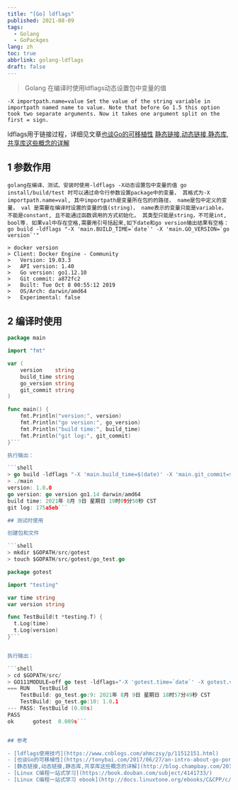 ```yaml
---
title: "[Go] ldflags"
published: 2021-08-09
tags:
  - Golang
  - GoPackges
lang: zh
toc: true
abbrlink: golang-ldflags
draft: false
---
```


> Golang 在编译时使用ldflags动态设置包中变量的值

<!--more-->

```shell
-X importpath.name=value Set the value of the string variable in importpath named name to value. Note that before Go 1.5 this option took two separate arguments. Now it takes one argument split on the first = sign.
```

ldflags用于链接过程，详细见文章[也谈Go的可移植性](https://tonybai.com/2017/06/27/an-intro-about-go-portability/)
[静态链接,动态链接,静态库,共享库这些概念的详解](http://blog.champbay.com/2019/11/25/%e9%9d%99%e6%80%81%e9%93%be%e6%8e%a5%e5%8a%a8%e6%80%81%e9%93%be%e6%8e%a5%e9%9d%99%e6%80%81%e5%ba%93%e5%85%b1%e4%ba%ab%e5%ba%93%e8%bf%99%e4%ba%9b%e6%a6%82%e5%bf%b5%e7%9a%84%e8%af%a6%e8%a7%a3/)

## 1 参数作用

``golang在编译、测试、安装时使用-ldflags -X动态设置包中变量的值 go install/build/test 时可以通过命令行参数设置package中的变量， 其格式为-X importpath.name=val, 其中importpath是变量所在包的的路径， name是包中定义的变量， val 是需要在编译时设置的变量的值(string)， name表示的变量只能是variable，不能是constant, 且不能通过函数调用的方式初始化， 其类型只能是string，不可是int, bool等. 如果val中存在空格,需要用引号括起来,如下date和go version输出结果有空格： go build -ldflags "-X 'main.BUILD_TIME=`date`' -X 'main.GO_VERSION=`go version`'"``

```shell
> docker version 
> Client: Docker Engine - Community 
> 	Version: 19.03.3 
> 	API version: 1.40 
> 	Go version: go1.12.10 
> 	Git commit: a872fc2 
> 	Built: Tue Oct 8 00:55:12 2019 
> 	OS/Arch: darwin/amd64 
> 	Experimental: false
```

## 2 编译时使用

```go
package main

import "fmt"

var (
	version    string
	build_time string
	go_version string
	git_commit string
)

func main() {
	fmt.Println("version:", version)
	fmt.Println("go version:", go_version)
	fmt.Println("build time:", build_time)
	fmt.Println("git log:", git_commit)
}```

执行输出：

```shell
> go build -ldflags "-X 'main.build_time=$(date)' -X 'main.git_commit=$(git log --pretty=format:"%h" -1)' -X main.version=1.0.0 -X 'main.go_version=`go version`'" main.go
> ./main
version: 1.0.0
go version: go version go1.14 darwin/amd64
build time: 2021年 8月 9日 星期日 19时09分50秒 CST
git log: 175a5eb```

## 测试时使用

创建包和文件

```shell
> mkdir $GOPATH/src/gotest 
> touch $GOPATH/src/gotest/go_test.go
```

```go
package gotest

import "testing"

var time string
var version string

func TestBuild(t *testing.T) {
  t.Log(time)
  t.Log(version)
}```


执行输出：

```shell
> cd $GOPATH/src/
> GO111MODULE=off go test -ldflags="-X 'gotest.time=`date`' -X gotest.version=1.0.1" gotest -v
=== RUN   TestBuild
    TestBuild: go_test.go:9: 2021年 8月 9日 星期日 18时57分49秒 CST
    TestBuild: go_test.go:10: 1.0.1
--- PASS: TestBuild (0.00s)
PASS
ok      gotest  0.009s```


## 参考

- [ldflags使用技巧](https://www.cnblogs.com/ahmczsy/p/11512151.html)
- [也谈Go的可移植性](https://tonybai.com/2017/06/27/an-intro-about-go-portability/)
- [静态链接,动态链接,静态库,共享库这些概念的详解](http://blog.champbay.com/2019/11/25/%e9%9d%99%e6%80%81%e9%93%be%e6%8e%a5%e5%8a%a8%e6%80%81%e9%93%be%e6%8e%a5%e9%9d%99%e6%80%81%e5%ba%93%e5%85%b1%e4%ba%ab%e5%ba%93%e8%bf%99%e4%ba%9b%e6%a6%82%e5%bf%b5%e7%9a%84%e8%af%a6%e8%a7%a3/)
- [Linux C编程一站式学习](https://book.douban.com/subject/4141733/)
- [Linux C编程一站式学习 ebook](http://docs.linuxtone.org/ebooks/C&CPP/c/)